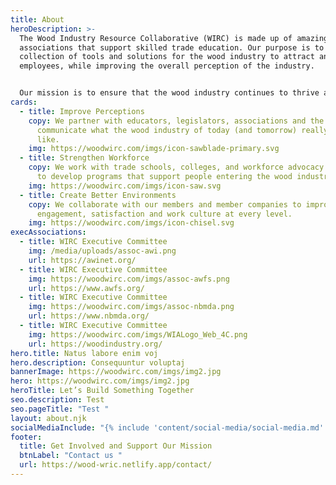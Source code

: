 ```yaml
---
title: About
heroDescription: >-
  The Wood Industry Resource Collaborative (WIRC) is made up of amazing
  associations that support skilled trade education. Our purpose is to provide a
  collection of tools and solutions for the wood industry to attract and retain
  employees, while improving the overall perception of the industry.


  Our mission is to ensure that the wood industry continues to thrive and evolve as a vital sector of the global economy, and that the workforce of the future is equipped with everything needed to help us get there.
cards:
  - title: Improve Perceptions
    copy: We partner with educators, legislators, associations and the media to
      communicate what the wood industry of today (and tomorrow) really looks
      like.
    img: https://woodwirc.com/imgs/icon-sawblade-primary.svg
  - title: Strengthen Workforce
    copy: We work with trade schools, colleges, and workforce advocacy organizations
      to develop programs that support people entering the wood industry.
    img: https://woodwirc.com/imgs/icon-saw.svg
  - title: Create Better Environments
    copy: We collaborate with our members and member companies to improve
      engagement, satisfaction and work culture at every level.
    img: https://woodwirc.com/imgs/icon-chisel.svg
execAssociations:
  - title: WIRC Executive Committee
    img: /media/uploads/assoc-awi.png
    url: https://awinet.org/
  - title: WIRC Executive Committee
    img: https://woodwirc.com/imgs/assoc-awfs.png
    url: https://www.awfs.org/
  - title: WIRC Executive Committee
    img: https://woodwirc.com/imgs/assoc-nbmda.png
    url: https://www.nbmda.org/
  - title: WIRC Executive Committee
    img: https://woodwirc.com/imgs/WIALogo_Web_4C.png
    url: https://woodindustry.org/
hero.title: Natus labore enim voj
hero.description: Consequuntur voluptaj
bannerImage: https://woodwirc.com/imgs/img2.jpg
hero: https://woodwirc.com/imgs/img2.jpg
heroTitle: Let’s Build Something Together
seo.description: Test
seo.pageTitle: "Test "
layout: about.njk
socialMediaInclude: "{% include 'content/social-media/social-media.md' %}"
footer:
  title: Get Involved and Support Our Mission
  btnLabel: "Contact us "
  url: https://wood-wric.netlify.app/contact/
---
```

